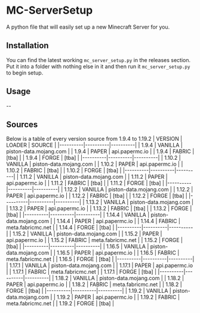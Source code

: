 # MC-ServerSetup
A python file that will easily set up a new Minecraft Server for you.

## Installation
You can find the latest working `mc_server_setup.py` in the releases section. Put it into a folder with nothing else in it and then run it `mc_server_setup.py` to begin setup.

## Usage
--

## Sources
Below is a table of every version source from 1.9.4 to 1.19.2
| VERSION  |  LOADER  |  SOURCE  |
|----------|----------|----------|
|   1.9.4  |  VANILLA | piston-data.mojang.com |
|   1.9.4  |  PAPER   | api.papermc.io |
|   1.9.4  |  FABRIC  | [tba] |
|   1.9.4  |  FORGE   | [tba] |
|----------|----------|----------|
|   1.10.2  |  VANILLA | piston-data.mojang.com |
|   1.10.2  |  PAPER   | api.papermc.io |
|   1.10.2  |  FABRIC  | [tba] |
|   1.10.2  |  FORGE   | [tba] |
|----------|----------|----------|
|   1.11.2  |  VANILLA | piston-data.mojang.com |
|   1.11.2  |  PAPER   | api.papermc.io |
|   1.11.2  |  FABRIC  | [tba] |
|   1.11.2  |  FORGE   | [tba] |
|----------|----------|----------|
|   1.12.2  |  VANILLA | piston-data.mojang.com |
|   1.12.2  |  PAPER   | api.papermc.io |
|   1.12.2  |  FABRIC  | [tba] |
|   1.12.2  |  FORGE   | [tba] |
|----------|----------|----------|
|   1.13.2  |  VANILLA | piston-data.mojang.com |
|   1.13.2  |  PAPER   | api.papermc.io |
|   1.13.2  |  FABRIC  | [tba] |
|   1.13.2  |  FORGE   | [tba] |
|----------|----------|----------|
|   1.14.4  |  VANILLA | piston-data.mojang.com |
|   1.14.4  |  PAPER   | api.papermc.io |
|   1.14.4  |  FABRIC  | meta.fabricmc.net |
|   1.14.4  |  FORGE   | [tba] |
|----------|----------|----------|
|   1.15.2  |  VANILLA | piston-data.mojang.com |
|   1.15.2  |  PAPER   | api.papermc.io |
|   1.15.2  |  FABRIC  | meta.fabricmc.net |
|   1.15.2  |  FORGE   | [tba] |
|----------|----------|----------|
|   1.16.5  |  VANILLA | piston-data.mojang.com |
|   1.16.5  |  PAPER   | api.papermc.io |
|   1.16.5  |  FABRIC  | meta.fabricmc.net |
|   1.16.5  |  FORGE   | [tba] |
|----------|----------|----------|
|   1.17.1  |  VANILLA | piston-data.mojang.com |
|   1.17.1  |  PAPER   | api.papermc.io |
|   1.17.1  |  FABRIC  | meta.fabricmc.net |
|   1.17.1  |  FORGE   | [tba] |
|----------|----------|----------|
|   1.18.2  |  VANILLA | piston-data.mojang.com |
|   1.18.2  |  PAPER   | api.papermc.io |
|   1.18.2  |  FABRIC  | meta.fabricmc.net |
|   1.18.2  |  FORGE   | [tba] |
|----------|----------|----------|
|   1.19.2  |  VANILLA | piston-data.mojang.com |
|   1.19.2  |  PAPER   | api.papermc.io |
|   1.19.2  |  FABRIC  | meta.fabricmc.net |
|   1.19.2  |  FORGE   | [tba] |
